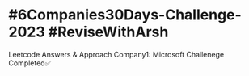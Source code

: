 # #6Companies30Days-Challenge-2023 #ReviseWithArsh 

Leetcode Answers & Approach
Company1: Microsoft Challenege Completed✅
